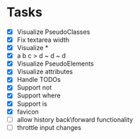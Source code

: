 # Tasks

- [x] Visualize PseudoClasses
- [x] Fix textarea width
- [x] Visualize \*
- [x] a b c > d ~ d ~ d
- [x] Visualize PseudoElements
- [x] Visualize attributes
- [x] Handle TODOs
- [x] Support not
- [x] Support where
- [x] Support is
- [x] favicon
- [ ] allow history back\forward functionality
- [ ] throttle input changes
